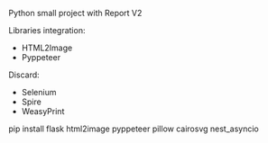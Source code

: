 Python small project with Report V2

Libraries integration:

- HTML2Image
- Pyppeteer

Discard:

- Selenium
- Spire
- WeasyPrint

pip install flask html2image pyppeteer pillow cairosvg nest_asyncio
